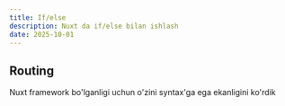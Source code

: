 ```yaml
---
title: If/else
description: Nuxt da if/else bilan ishlash
date: 2025-10-01
---
```


## Routing

<div class="my-md-content">

Nuxt framework bo'lganligi uchun o'zini syntax'ga ega ekanligini ko'rdik